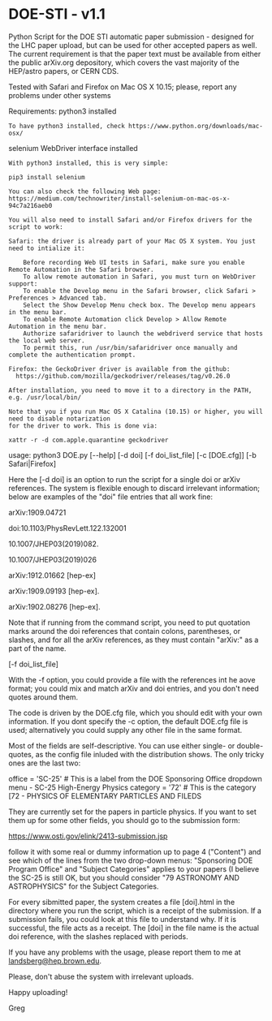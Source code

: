 # DOE-STI - v1.1
Python Script for the DOE STI automatic paper submission - designed for the LHC paper upload, but can be used for other accepted papers as well. The current requirement is that the paper text must be available from either the public arXiv.org depository, which covers the vast majority of the HEP/astro papers, or CERN CDS.

Tested with Safari and Firefox on Mac OS X 10.15; please, report any problems under other systems

Requirements:
  python3 installed
  
    To have python3 installed, check https://www.python.org/downloads/mac-osx/
  
  selenium WebDriver interface installed
  
    With python3 installed, this is very simple:
    
    pip3 install selenium
    
    You can also check the following Web page: https://medium.com/technowriter/install-selenium-on-mac-os-x-94c7a216aeb0
    
    You will also need to install Safari and/or Firefox drivers for the script to work:
    
    Safari: the driver is already part of your Mac OS X system. You just need to intialize it:
    
        Before recording Web UI tests in Safari, make sure you enable Remote Automation in the Safari browser.
        To allow remote automation in Safari, you must turn on WebDriver support:
        To enable the Develop menu in the Safari browser, click Safari > Preferences > Advanced tab. 
        Select the Show Develop Menu check box. The Develop menu appears in the menu bar.
        To enable Remote Automation click Develop > Allow Remote Automation in the menu bar.
        Authorize safaridriver to launch the webdriverd service that hosts the local web server. 
        To permit this, run /usr/bin/safaridriver once manually and complete the authentication prompt.
        
    Firefox: the GeckoDriver driver is available from the github: 
      https://github.com/mozilla/geckodriver/releases/tag/v0.26.0
      
    After installation, you need to move it to a directory in the PATH, e.g. /usr/local/bin/
      
    Note that you if you run Mac OS X Catalina (10.15) or higher, you will need to disable notarization 
    for the driver to work. This is done via:
    
    xattr -r -d com.apple.quarantine geckodriver

usage:
python3 DOE.py [--help] [-d doi] [-f doi_list_file] [-c [DOE.cfg]] [-b Safari|Firefox]

Here the [-d doi] is an option to run the script for a single doi or arXiv references. The system is flexible enough to discard irrelevant information; below are examples of the "doi" file entries that all work fine:

arXiv:1909.04721

doi:10.1103/PhysRevLett.122.132001

10.1007/JHEP03(2019)082.

10.1007/JHEP03(2019)026

arXiv:1912.01662 [hep-ex]

arXiv:1909.09193 [hep-ex].

  arXiv:1902.08276 [hep-ex].

Note that if running from the command script, you need to put quotation marks around the doi references that contain colons, parentheses, or slashes, and for all the arXiv references, as they must contain "arXiv:" as a part of the name.

[-f doi_list_file]

With the -f option, you could provide a file with the references int he aove format; you could mix and match arXiv and doi entries, and you don't need quotes around them.

The code is driven by the DOE.cfg file, which you should edit with your own information. If you dont specify the -c option, the default DOE.cfg file is used; alternatively you could supply any other file in the same format.

Most of the fields are self-descriptive. You can use either single- or double-quotes, as the config file inluded with the distribution shows. The only tricky ones are the last two:

office = 'SC-25'        # This is a label from the DOE Sponsoring Office dropdown menu - SC-25 High-Energy Physics
category = '72'         # This is the category [72 - PHYSICS OF ELEMENTARY PARTICLES AND FILEDS

They are currently set for the papers in particle physics. If you want to set them up for some other fields, you should go to the submission form:

https://www.osti.gov/elink/2413-submission.jsp

follow it with some real or dummy information up to page 4 ("Content") and see which of the lines from the two drop-down menus: "Sponsoring DOE Program Office" and "Subject Categories" applies to your papers (I believe the SC-25 is still OK, but you should consider "79 ASTRONOMY AND ASTROPHYSICS" for the Subject Categories.

For every sibmitted paper, the system creates a file [doi].html in the directory where you run the script, which is a receipt of the submission. If a submission fails, you could look at this file to understand why. If it is successful, the file acts as a receipt. The [doi] in the file name is the actual doi reference, with the slashes replaced with periods.

If you have any problems with the usage, please report them to me at landsberg@hep.brown.edu.

Please, don't abuse the system with irrelevant uploads.

Happy uploading!

Greg
